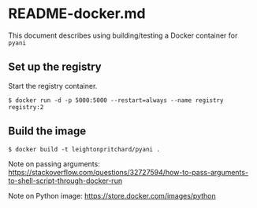 # README-docker.md

This document describes using building/testing a Docker container for `pyani`

## Set up the registry

Start the registry container.

```
$ docker run -d -p 5000:5000 --restart=always --name registry registry:2
```

## Build the image

```
$ docker build -t leightonpritchard/pyani .
```

Note on passing arguments: https://stackoverflow.com/questions/32727594/how-to-pass-arguments-to-shell-script-through-docker-run

Note on Python image: https://store.docker.com/images/python